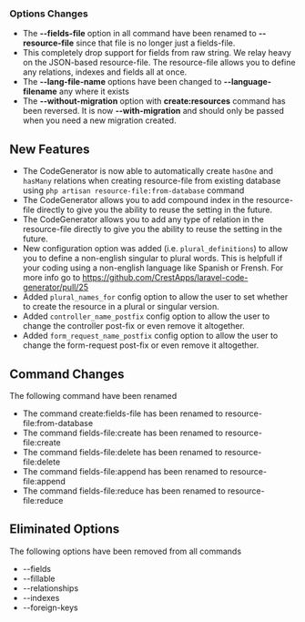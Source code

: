 
### Options Changes

 - The **--fields-file** option in all command have been renamed to **--resource-file** since that file is no longer just a fields-file. 
 - This completely drop support for fields from raw string. We relay heavy on the JSON-based resource-file. The resource-file allows you to define any relations, indexes and fields all at once.
 - The **--lang-file-name** options have been changed to **--language-filename** any where it exists
 - The **--without-migration** option with **create:resources** command has been reversed. It is now **--with-migration** and should only be passed when you need a new migration created.


## New Features
 - The CodeGenerator is now able to automatically create `hasOne` and `hasMany` relations when creating resource-file from existing database using `php artisan resource-file:from-database` command
 - The CodeGenerator allows you to add compound index in the resource-file directly to give you the ability to reuse the setting in the future.
 - The CodeGenerator allows you to add any type of relation in the resource-file directly to give you the ability to reuse the setting in the future.
 - New configuration option was added (i.e. `plural_definitions`) to allow you to define a non-english singular to plural words. This is helpfull if your coding using a non-english language like Spanish or Frensh. For more info go to https://github.com/CrestApps/laravel-code-generator/pull/25
 - Added `plural_names_for` config option to allow the user to set whether to create the resource in a plural or singular version.
 - Added `controller_name_postfix` config option to allow the user to change the controller post-fix or even remove it altogether.
 - Added `form_request_name_postfix` config option to allow the user to change the form-request post-fix or even remove it altogether.



## Command Changes
The following command have been renamed

 - The command create:fields-file has been renamed to resource-file:from-database
 - The command fields-file:create has been renamed to resource-file:create
 - The command fields-file:delete has been renamed to resource-file:delete
 - The command fields-file:append has been renamed to resource-file:append
 - The command fields-file:reduce has been renamed to resource-file:reduce


## Eliminated Options

The following options have been removed from all commands
 - --fields
 - --fillable
 - --relationships
 - --indexes
 - --foreign-keys

